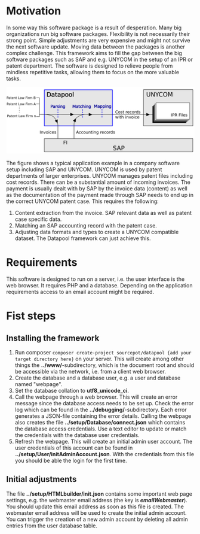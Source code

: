 # Motivation
In some way this software package is a result of desperation. 
Many big organizations run big software packages. Flexibility is not necessarily their strong point. Simple adjustments are very expensive and might not survive the next software update. Moving data between the packages is another complex challenge.
This framework aims to fill the gap between the big software packages such as SAP and e.g. UNYCOM in the setup of an IPR or patent department.  The software is designed to relieve people from mindless repetitive tasks, allowing them to focus on the more valuable tasks.

![Example application, import of invoices with including cost records](https://github.com/SourcePot/datapool/blob/main/docs/ExampleApplication.png?raw=true)

The figure shows a typical application example in a company software setup including SAP and UNYCOM. UNYCOM is used by patent departments of larger enterprises. UNYCOM manages patent files including cost records. There can be a substantial amount of incoming invoices.  The payment is usually dealt with by SAP by the invoice data (content) as well as the documentation of the payment made through SAP needs to end up in the correct UNYCOM patent case. This requires the following:
1. Content extraction from the invoice. SAP relevant data as well as patent case specific data.
2. Matching an SAP accounting record with the patent case.
3. Adjusting data formats and types to create a UNYCOM compatible dataset.
The Datapool framework can just achieve this.

# Requirements
This software is designed to run on a server, i.e. the user interface is the web browser. It requires PHP and a database. Depending on the application requirements access to an email account might be required.

# Fist steps
## Installing the framework
1. Run composer ``composer create-project sourcepot/datapool {add your target directory here}`` on your server. This will create among other things the **../www/**-subdirectory, which is the document root and should be accessible via the network, i.e. from a client web browser.
2. Create the database and a database user, e.g. a user and database named "webpage".
3. Set the database collation to **utf8_unicode_ci**.
4. Call the webpage through a web browser. This will create an error message since the database access needs to be set up. Check the error log which can be found in the **../debugging/**-subdirectory.  Each error generates a JSON-file containing the error details. Calling the webpage also creates the file **../setup/Database/connect.json** which contains the database access credentials. Use a text editor to update or match the credentials with the database user credentials. 
5. Refresh the webpage. This will create an initial admin user account. The user credentials of this account can be found in **../setup/User/initAdminAccount.json**.  With the credentials from this file you should be able the login for the first time.

## Initial adjustments
The file **../setup/HTMLbuilder/init.json** contains some important web page settings, e.g. the webmaster email address (the key is ***emailWebmaster***). You should update this email address as soon as this file is created. The webmaster email address will be used to create the initial admin account. You can trigger the creation of a new admin account by deleting all admin entries from the user database table.